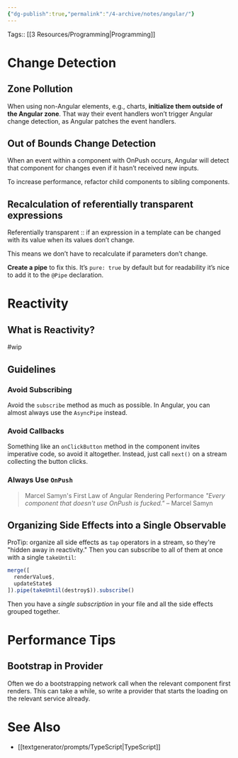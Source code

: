 ```yaml
---
{"dg-publish":true,"permalink":"/4-archive/notes/angular/"}
---
```


Tags:: [[3 Resources/Programming\|Programming]]

# Change Detection

## Zone Pollution

When using non-Angular elements, e.g., charts, **initialize them outside of the Angular zone**. That way their event handlers won’t trigger Angular change detection, as Angular patches the event handlers.

## Out of Bounds Change Detection

When an event within a component with OnPush occurs, Angular will detect that component for changes even if it hasn’t received new inputs.

To increase performance, refactor child components to sibling components.

## Recalculation of referentially transparent expressions

Referentially transparent :: if an expression in a template can be changed with its value when its values don’t change.

This means we don’t have to recalculate if parameters don’t change.

**Create a pipe** to fix this. It’s `pure: true` by default but for readability it’s nice to add it to the `@Pipe` declaration.

# Reactivity
## What is Reactivity?
#wip

## Guidelines
### Avoid Subscribing
Avoid the `subscribe` method as much as possible. In Angular, you can almost always use the `AsyncPipe` instead.

### Avoid Callbacks
Something like an `onClickButton` method in the component invites imperative code, so avoid it altogether. Instead, just call `next()` on a stream collecting the button clicks.

### Always Use `OnPush`
> Marcel Samyn's First Law of Angular Rendering Performance
> *"Every component that doesn't use OnPush is fucked."*
> – Marcel Samyn

## Organizing Side Effects into a Single Observable
ProTip: organize all side effects as `tap` operators in a stream, so they're "hidden away in reactivity." Then you can subscribe to all of them at once with a single `takeUntil`:

```typescript
merge([
  renderValue$,
  updateState$
]).pipe(takeUntil(destroy$)).subscribe()
```

Then you have a *single subscription* in your file and all the side effects grouped together.

# Performance Tips
## Bootstrap in Provider
Often we do a bootstrapping network call when the relevant component first renders. This can take a while, so write a provider that starts the loading on the relevant service already.

# See Also
- [[textgenerator/prompts/TypeScript\|TypeScript]]